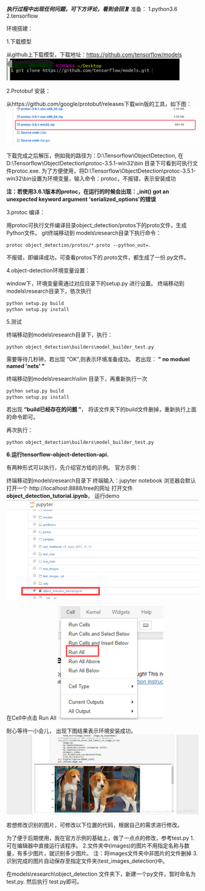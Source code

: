 ***执行过程中出现任何问题，可下方评论，看到会回复***
准备：
1.python3.6
2.tensorflow

环境搭建：

1.下载模型

从github上下载模型，下载地址：https://github.com/tensorflow/models
![这里写图片描述](https://github.com/holidayun/Tensorflow-Object-Detection-API-Running-Tutorial/blob/master/readme/clone.png)


2.Protobuf 安装：

从https://github.com/google/protobuf/releases下载win版的工具，如下图：
![这里写图片描述](https://github.com/holidayun/Tensorflow-Object-Detection-API-Running-Tutorial/blob/master/readme/protoc.png)



下载完成之后解压，例如我的路径为：D:\Tensorflow\ObjectDetection, 在D:\Tensorflow\ObjectDetection\protoc-3.5.1-win32\bin 目录下可看到可执行文件protoc.exe.   为了方便使用，将D:\Tensorflow\ObjectDetection\protoc-3.5.1-win32\bin设置为环境变量，输入命令：protoc，不报错，表示安装成功

**注：若使用3.6.1版本的protoc，在运行的时候会出现：___init__() got an unexpected keyword argument 'serialized_options'的错误**





3.protoc 编译：

用protoc可执行文件编译目录object_detection/protos下的proto文件，生成Python文件。
git终端移动到 models\research目录下执行命令：
```
protoc object_detection/protos/*.proto --python_out=.
```

不报错，即编译成功，可查看protos下的.proto文件，都生成了一份.py文件。

4.object-detection环境变量设置：

window下，环境变量需通过对应目录下的setup.py 进行设置。
终端移动到models\research目录下，依次执行

```
python setup.py build
python setup.py install
```

5.测试

终端移动到models\research目录下，执行：

```
python object_detection\builders\model_builder_test.py
```

需要等待几秒钟，若出现 "OK",则表示环境准备成功。
若出现： **" no moduel named 'nets' "**

终端移动到models\research\slim 目录下，再重新执行一次

```
python setup.py build
python setup.py install
```

若出现  **“build已经存在的问题 ”**， 将该文件夹下的build文件删掉，重新执行上面的命令即可。

再次执行：

```
python object_detection\builders\model_builder_test.py
```

**6.运行tensorflow-object-detection-api.**

有两种形式可以执行，先介绍官方给的示例。
官方示例：

终端移动到models\research目录下
终端输入：jupyter notebook
浏览器会默认打开一个 http://localhost:8888/tree的网址
打开文件**object_detection_tutorial.ipynb**， 运行demo
![这里写图片描述](https://github.com/holidayun/Tensorflow-Object-Detection-API-Running-Tutorial/blob/master/readme/run.png)


在Cell中点击 Run All
![这里写图片描述](https://github.com/holidayun/Tensorflow-Object-Detection-API-Running-Tutorial/blob/master/readme/runall.png)


耐心等待一小会儿， 出现下图结果表示环境安装成功。
![这里写图片描述](https://github.com/holidayun/Tensorflow-Object-Detection-API-Running-Tutorial/blob/master/readme/result.png)


若想修改识别的图片，可修改以下位置的代码，根据自己的需求进行修改。




为了便于后期使用，我在官方示例的基础上，做了一点点的修改，参考test.py
1.可在编辑器中直接运行该程序。
2.文件夹中(images)的图片不用指定名称与数量，有多少图片，就识别多少图片。
注：将images文件夹中非图片的文件删掉
3.识别完成的图片自动保存至指定文件夹(test_images_detection)中。

在models\research\object_detection 文件夹下，新建一个py文件，暂时命名为test.py.
然后执行 test.py即可。
